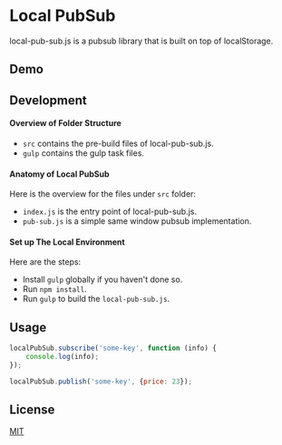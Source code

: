 # Local PubSub
local-pub-sub.js is a pubsub library that is built on top of localStorage.

## Demo

## Development

#### Overview of Folder Structure

* `src` contains the pre-build files of local-pub-sub.js.
* `gulp` contains the gulp task files.

#### Anatomy of Local PubSub

Here is the overview for the files under `src` folder:

* `index.js` is the entry point of local-pub-sub.js.
* `pub-sub.js` is a simple same window pubsub implementation.

#### Set up The Local Environment

Here are the steps:

* Install `gulp` globally if you haven't done so.
* Run `npm install`.
* Run `gulp` to build the `local-pub-sub.js`.

## Usage

``` javascript
localPubSub.subscribe('some-key', function (info) {
    console.log(info);
});

localPubSub.publish('some-key', {price: 23});
```

## License

[MIT](http://opensource.org/licenses/MIT)
